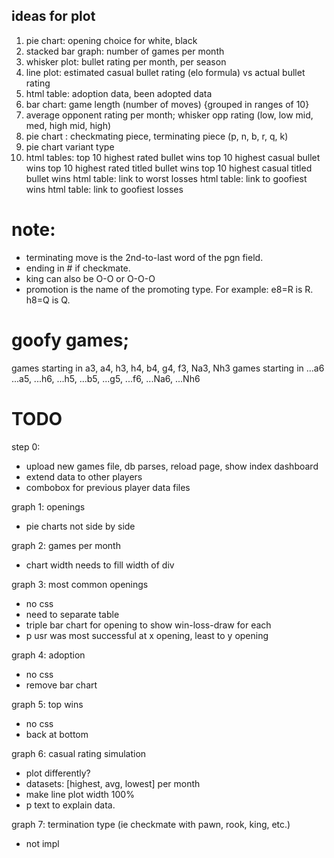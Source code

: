 ## ideas for plot 

1. pie chart: opening choice for white, black
2. stacked bar graph: number of games per month
3. whisker plot: bullet rating per month, per season
4. line plot: estimated casual bullet rating (elo formula) vs actual bullet rating
5. html table: adoption data, been adopted data
6. bar chart: game length (number of moves) {grouped in ranges of 10}
7. average opponent rating per month; whisker opp rating (low, low mid, med, high mid, high)
8. pie chart : checkmating piece, terminating piece (p, n, b, r, q, k)
9. pie chart variant type 
10. html tables:
    top 10 highest rated bullet wins 
    top 10 highest casual bullet wins
    top 10 highest rated titled bullet wins
    top 10 highest casual titled bullet wins
    html table: link to worst losses
    html table: link to goofiest wins
    html table: link to goofiest losses

# note:
- terminating move is the 2nd-to-last word of the pgn field.
- ending in # if checkmate.
- king can also be O-O or O-O-O
- promotion is the name of the promoting type. For example: e8=R is R. h8=Q is Q.

# goofy games;
games starting in a3, a4, h3, h4, b4, g4, f3, Na3, Nh3
games starting in ...a6 ...a5, ...h6, ...h5, ...b5, ...g5, ...f6, ...Na6, ...Nh6

# TODO 
step 0:
* upload new games file, db parses, reload page, show index dashboard
* extend data to other players 
* combobox for previous player data files 

graph 1: openings
* pie charts not side by side

graph 2: games per month
* chart width needs to fill width of div

graph 3: most common openings
* no css
* need to separate table
* triple bar chart for opening to show win-loss-draw for each
* p usr was most successful at x opening, least to y opening

graph 4: adoption
* no css
* remove bar chart

graph 5: top wins
* no css
* back at bottom 

graph 6: casual rating simulation
* plot differently? 
* datasets: [highest, avg, lowest] per month
* make line plot width 100%
* p text to explain data. 

graph 7: termination type (ie checkmate with pawn, rook, king, etc.)
* not impl
